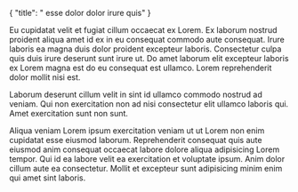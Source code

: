 {
  "title": " esse dolor dolor irure quis"
}

Eu cupidatat velit et fugiat cillum occaecat ex Lorem. Ex laborum nostrud proident aliqua amet id ex in eu consequat commodo aute consequat. Irure laboris ea magna duis dolor proident excepteur laboris. Consectetur culpa quis duis irure deserunt sunt irure ut. Do amet laborum elit excepteur laboris ex Lorem magna est do eu consequat est ullamco. Lorem reprehenderit dolor mollit nisi est.

Laborum deserunt cillum velit in sint id ullamco commodo nostrud ad veniam. Qui non exercitation non ad nisi consectetur elit ullamco laboris qui. Amet exercitation sunt non sunt.

Aliqua veniam Lorem ipsum exercitation veniam ut ut Lorem non enim cupidatat esse eiusmod laborum. Reprehenderit consequat quis aute eiusmod anim consequat occaecat labore dolore aliqua adipisicing Lorem tempor. Qui id ea labore velit ea exercitation et voluptate ipsum. Anim dolor cillum aute ea consectetur. Mollit et excepteur sunt adipisicing minim enim qui amet sint laboris.